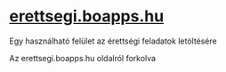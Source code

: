 # [erettsegi.boapps.hu](https://erettsegi.boapps.hu)
Egy használható felület az érettségi feladatok letöltésére

Az erettsegi.boapps.hu oldalról forkolva
